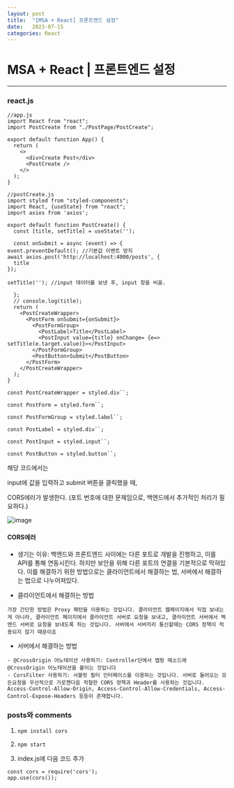 ```yaml
---
layout: post
title:  "[MSA + React] 프론트엔드 설정"
date:   2023-07-15
categories: React
---
```

# MSA + React | 프론트엔드 설정

--- 

### react.js

```
//app.js
import React from "react";
import PostCreate from "./PostPage/PostCreate";

export default function App() {
  return (
    <>
      <div>Create Post</div>
      <PostCreate />
    </>
  );
}

```

```
//postCreate.js
import styled from "styled-components";
import React, {useState} from "react";
import axios from 'axios';

export default function PostCreate() {
  const [title, setTitle] = useState('');

  const onSubmit = async (event) => {
event.preventDefault(); //기본값 이벤트 방지
await axios.post('http://localhost:4000/posts', {
  title
});

setTitle(''); //input 데이터를 보낸 후, input 창을 비움.

  };
  // console.log(title);
  return (
    <PostCreateWrapper>
      <PostForm onSubmit={onSubmit}>
        <PostFormGroup>
          <PostLabel>Title</PostLabel>
          <PostInput value={title} onChange= {e=> setTitle(e.target.value)}></PostInput>
        </PostFormGroup>
        <PostButton>Submit</PostButton>
      </PostForm>
    </PostCreateWrapper>
  );
}

const PostCreateWrapper = styled.div``;

const PostForm = styled.form``;

const PostFormGroup = styled.label``;

const PostLabel = styled.div``;

const PostInput = styled.input``;

const PostButton = styled.button``;

```

해당 코드에서는

input에 값을 입력하고 submit 버튼을 클릭했을 때,

CORS에러가 발생한다. (포트 번호에 대한 문제임으로, 백엔드에서 추가적인 처리가 필요하다.)

![image](https://github.com/talkingOrange/talkingOrange.github.io/assets/88815795/b67e9085-8575-4c02-9d53-fc4d4fd53ec1)

#### CORS에러

- 생기는 이유: 백엔드와 프론트엔드 사이에는 다른 포트로 개발을 진행하고, 이를 API를 통해 연동시킨다. 하지만 보안을 위해 다른 포트의 연결을 기본적으로 막혀있다. 이를 해결하기 위한 방법으로는 클라이언트에서 해결하는 법, 서버에서 해결하는 법으로 나누어져있다.

- 클라이언트에서 해결하는 방법

```
가장 간단한 방법은 Proxy 패턴을 이용하는 것입니다. 클라이언트 웹페이지에서 직접 보내는게 아니라, 클라이언트 페이지에서 클라이언트 서버로 요청을 보내고, 클라이언트 서버에서 백엔드 서버로 요청을 보내도록 하는 것입니다. 서버에서 서버끼리 통신할때는 CORS 정책이 적용되지 않기 때문이죠
```

- 서버에서 해결하는 방법

```
- @CrossOrigin 어노테이션 사용하기: Controller단에서 맵핑 메소드에 @CrossOrigin 어노테이션을 붙이는 것입니다
- CorsFilter 사용하기: 서블릿 필터 인터페이스를 이용하는 것입니다. 서버로 들어오는 모든요청을 우선적으로 가로챈다음 적철한 CORS 정책과 Header를 사용하는 것입니다. Access-Control-Allow-Origin, Access-Control-Allow-Credentials, Access-Control-Expose-Headers 등등이 존재합니다.
```

### posts와 comments

1. `npm install cors`
2. `npm start`

3. index.js에 다음 코드 추가

```
const cors = require('cors');
app.use(cors());
```

